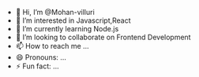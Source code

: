 - 👋 Hi, I’m @Mohan-villuri
- 👀 I’m interested in Javascript,React
- 🌱 I’m currently learning Node.js
- 💞️ I’m looking to collaborate on Frontend Development
- 📫 How to reach me ...
- 😄 Pronouns: ...
- ⚡ Fun fact: ...

